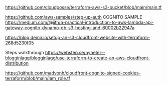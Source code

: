 https://github.com/cloudposse/terraform-aws-s3-bucket/blob/main/main.tf

https://github.com/aws-samples/step-up-auth
COGNITO SAMPLE
https://medium.com/@jith/a-practical-introduction-to-aws-lambda-api-gateway-cognito-dynamo-db-s3-hosting-and-60002b22947a

https://blog.demir.io/setup-an-s3-cloudfront-website-with-terraform-268d5230f05

Steps walkthrough
https://webstep.se/nyheter--blogginlagg/blogginlagg/use-terraform-to-create-an-aws-cloudfront-distribution

https://github.com/madvonh/cloudfront-cognito-signed-cookies-terraform/blob/main/iam_role.tf